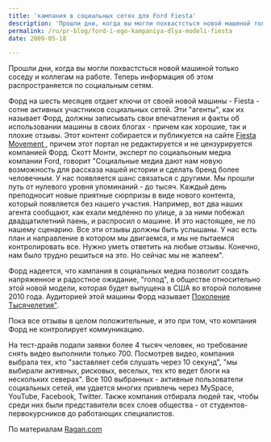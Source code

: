 ```yaml
---
title: 'кампания в социальных сетях для Ford Fiesta'
description: 'Прошли дни, когда вы могли похвастсться новой машиной только соседу и коллегам на работе. Теперь информация об этом распространяется по социальным сетям.'
permalink: /ru/pr-blog/ford-i-ego-kampaniya-dlya-modeli-fiesta
date: 2009-05-18

---
```


Прошли дни, когда вы могли похвастсться новой машиной только соседу и коллегам на работе. Теперь информация об этом распространяется по социальным сетям.

Форд на шесть месяцев отдает ключи от своей новой машины - Fiesta - сотне активных участников социальных сетей. Эти "агенты", как их называет Форд, должны записывать свои впечатления и факты об использовании машины в своих блогах - причем как хорошие, так и  плохие отзывы. Этот контент собирается и публикуется на сайте <a href="https://www.fiestamovement.com/"> Fiesta Movement </a>, причем этот портал не редактируется и не цензурируется компанией Форд. Скотт Монти, эксперт по социальоным медиа компании Ford, говорит "Социальные медиа дают нам новую возможность для рассказа нашей истории и сделать бренд более человечным. У нас появляется шанс связаться с другими. Мы прошли путь от нулевого уровня упоминаний - до тысяч. Каждый день преподносит новые приятные сюрпризы в виде нового контента, который появляется без нашего участия. Например, вот два наших агента сообщают, как ехали медленно по улице, а за ними побежал двадцатилетний паень, и распросил о машине. И это настоящее, не по нашему сценарию. Все эти отзывы должны быть услышаны. У нас есть план и направление в котором мы двигаемся, и мы не пытаемся контролировать все. Нужно уметь ответить на любые отзывы. Конечно, нам было трудно решиться на это. Но сейчас мы не жалеем".

Форд надеется, что кампания в социальных медиа позволит создать напряженное и радостное ожидание, "голод",  в обществе относительно этой новой модели, которая будет выпущена в США во второй половине 2010 года. Аудиторией этой машины Форд называет <a href="https://en.wikipedia.org/wiki/Generation_Y">Поколение Тысячелетия"</a>.

Пока все отзывы в целом положительные, и это при том, что компания Форд не контролирует коммуникацию.

На тест-драйв подали заявки более 4 тысяч человек, но требование снять видео выполнили только 700. Посмотрев видео, компания выбрала тех, кто "заставляет себя слушать через 10 секунд", "мы выбирали активных, рисковых, веселых, тех кто ведет блоги на нескольких северах". Все 100 выбранных  - активные пользователи социальных сетей, им удается многих привлечь через MySpace, YouTube, Facebook, Twitter. Также компания отбирала людей так, чтобы среди них были представители всех слоев общества - от студентов-первокурсников до работающих специалистов.

По материалам <a href="https://www.ragan.com/ME2/Audiences/dirmod.asp?sid=&amp;nm=&amp;type=MultiPublishing&amp;mod=PublishingTitles&amp;mid=5AA50C55146B4C8C98F903986BC02C56&amp;tier=4&amp;id=A9432441B4ED41499E619845F82623EC&amp;AudID=3FF14703FD8C4AE98B9B4365B978201A">Ragan.com</a>

